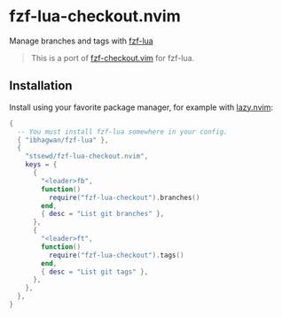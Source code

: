 # fzf-lua-checkout.nvim

Manage branches and tags with [fzf-lua](https://github.com/ibhagwan/fzf-lua/)

> This is a port of [fzf-checkout.vim](https://github.com/stsewd/fzf-checkout.vim) for fzf-lua.

## Installation

Install using your favorite package manager, for example with [lazy.nvim](https://github.com/folke/lazy.nvim):

```lua
{
  -- You must install fzf-lua somewhere in your config.
  { "ibhagwan/fzf-lua" },
  {
    "stsewd/fzf-lua-checkout.nvim",
    keys = {
      {
        "<leader>fb",
        function()
          require("fzf-lua-checkout").branches()
        end,
        { desc = "List git branches" },
      },
      {
        "<leader>ft",
        function()
          require("fzf-lua-checkout").tags()
        end,
        { desc = "List git tags" },
      },
    },
  },
}
```
